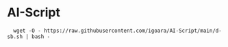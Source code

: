 # AI-Script

```
  wget -O - https://raw.githubusercontent.com/igoara/AI-Script/main/d-sb.sh | bash -
```

